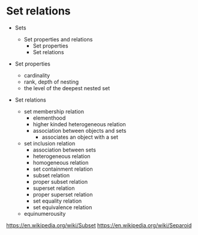 # Set relations

- Sets
  - Set properties and relations
    - Set properties
    - Set relations

- Set properties
  - cardinality
  - rank, depth of nesting
  - the level of the deepest nested set
- Set relations
  - set membership relation
    - elementhood
    - higher kinded heterogeneous relation
    - association between objects and sets
      - associates an object with a set
  - set inclusion relation
    - association between sets
    - heterogeneous relation
    - homogeneous relation
    - set containment relation
    - subset relation
    - proper subset relation
    - superset relation
    - proper superset relation
    - set equality relation
    - set equivalence relation
  - equinumerousity


https://en.wikipedia.org/wiki/Subset
https://en.wikipedia.org/wiki/Separoid
